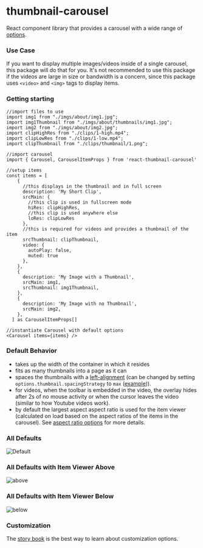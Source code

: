 # thumbnail-carousel

React component library that provides a carousel with a wide range of [options](https://beschuetzer.github.io/thumbnail-carousel/?path=/docs/thumbnail-carousel-layout--docs).

### Use Case

If you want to display multiple images/videos inside of a single carousel, this package will do that for you. It's not recommended to use this package if the videos are large in size or bandwidth is a concern, since this package uses `<video>` and `<img>` tags to display items.

### Getting starting

```
//import files to use
import img1 from "./imgs/about/img1.jpg";
import img1Thumbnail from "./imgs/about/thumbnails/img1.jpg";
import img2 from "./imgs/about/img2.jpg";
import clipHighRes from "./clips/1-high.mp4";
import clipLowRes from "./clips/1-low.mp4";
import clipThumbnail from "./clips/thumbnail/1.png";

//import carousel
import { Carousel, CarouselItemProps } from 'react-thumbnail-carousel'

//setup items
const items = [
    {
      //this displays in the thumbnail and in full screen
      description: 'My Short Clip',
      srcMain: {
        //this clip is used in fullscreen mode
        hiRes: clipHighRes,
        //this clip is used anywhere else
        loRes: clipLowRes
      },
      //this is required for videos and provides a thumbnail of the item
      srcThumbnail: clipThumbnail,
      video: {
        autoPlay: false,
        muted: true
      },
    },
    {
      description: 'My Image with a Thumbnail',
      srcMain: img1,
      srcThumbnail: img1Thumbnail,
    },
    {
      description: 'My Image with no Thumbnail',
      srcMain: img2,
    },
  ] as CarouselItemProps[]

//instantiate Carousel with default options
<Carousel items={items} />
```

### Default Behavior

- takes up the width of the container in which it resides
- fits as many thumbnails into a page as it can
- spaces the thumbnails with a [left-alignment](https://beschuetzer.github.io/thumbnail-carousel/?path=/story/thumbnail-carousel-layout--layout-3) (can be changed by setting `options.thumbnail.spacingStrategy` to `max` ([example](https://beschuetzer.github.io/thumbnail-carousel/?path=/story/thumbnail-carousel-layout--layout-4))).
- for videos, when the toolbar is embedded in the video, the overlay hides after 2s of no mouse activity or when the cursor leaves the video (similar to how Youtube videos work).
- by default the largest aspect aspect ratio is used for the item viewer (calculated on load based on the aspect ratios of the items in the carousel). See [aspect ratio options](https://beschuetzer.github.io/thumbnail-carousel/?path=/docs/thumbnail-carousel-aspect-ratio-options--docs) for more details.

### All Defaults

![Default](https://github.com/Beschuetzer/thumbnail-carousel/assets/62818816/ff1e4bb8-114e-451c-a1f3-694851683585)

### All Defaults with Item Viewer Above

![above](https://github.com/Beschuetzer/thumbnail-carousel/assets/62818816/c1e1a7ec-37c0-4227-a503-27498727e7fc)

### All Defaults with Item Viewer Below

![below](https://github.com/Beschuetzer/thumbnail-carousel/assets/62818816/2a6ff3d7-1db5-466b-8121-1527640c5a44)

### Customization

The [story book](https://beschuetzer.github.io/thumbnail-carousel/?path=/docs/thumbnail-carousel-layout--docs) is the best way to learn about customization options.
